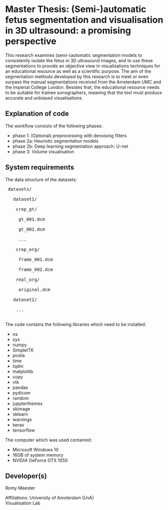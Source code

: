# Master Thesis: (Semi-)automatic fetus segmentation and visualisation in 3D ultrasound: a promising perspective
This research examines (semi-)automatic segmentation models to consistently isolate the fetus in 3D ultrasound images, and to use these segmentations to provide an objective view in visualisations techniques for an educational resource as well as a scientific purpose. The aim of the segmentation methods developed by this research is to meet or even surpass the manual segmentations received from the Amsterdam UMC and the Imperial College London. Besides that, the educational resource needs to be suitable for trainee sonographers, meaning that the tool must produce accurate and unbiased visualisations.

## Explanation of code
The workflow consists of the following phases: 
- phase 1: (Optional) preprocessing with denoising filters
- phase 2a: Heuristic segmentation models
- phase 2b: Deep learning segmentation approach: U-net
- phase 3: Volume visualisation

## System requirements 
The data structure of the datasets: 
<pre>
 datasets/ <br/>
   dataset1/ <br/>
    crop_gt/<br/>
     gt_001.dcm<br/>
     gt_002.dcm<br/>
     ...<br/>
    crop_org/<br/>
     frame_001.dcm<br/>
     frame_002.dcm<br/>
    real_org/<br/>
     original.dcm<br/>
   dataset2/<br/>
    ...<br/>
</pre> 

The code contains the following libraries which need to be installed: 
- os
- sys
- numpy 
- SimpleITK 
- pickle
- time
- tqdm
- matplotlib
- copy
- vtk
- pandas
- pydicom
- random
- jupyterthemes
- skimage
- sklearn
- warnings
- keras
- tensorflow

The computer which was used contained: 
- Microsoft Windows 10
- 16GB of system memory
- NVIDIA GeForce GTX 1050 

## Developer(s)
Romy Meester

Affiliations: University of Amsterdam (UvA)<br/>
Visualisation Lab
